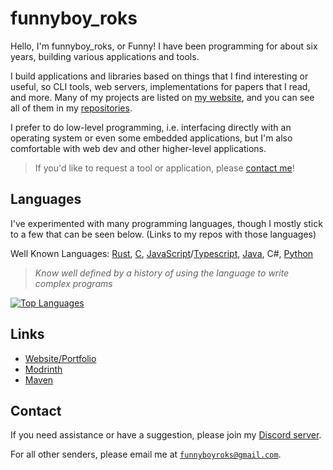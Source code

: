<!-- Hello There :D -->

# funnyboy_roks

Hello, I'm funnyboy_roks, or Funny! I have been programming for about six years, building various applications and tools.

I build applications and libraries based on things that I find
interesting or useful, so CLI tools, web servers, implementations for
papers that I read, and more.  Many of my projects are listed on
[my website](https://funnyboyroks.com/projects), and you can see all of
them in my
[repositories](https://github.com/funnyboy-roks?tab=repositories).

I prefer to do low-level programming, i.e. interfacing directly with an
operating system or even some embedded applications, but I'm also
comfortable with web dev and other higher-level applications.

> If you'd like to request a tool or application, please [contact me](#contact)!

## Languages

I've experimented with many programming languages, though I mostly stick
to a few that can be seen below. (Links to my repos with those
languages)

Well Known Languages: [Rust], [C], [JavaScript]/[Typescript], [Java], C#, [Python]

> _Know well defined by a history of using the language to write complex
> programs_

[Rust]:       https://github.com/funnyboy-roks?tab=repositories&language=rust
[C]:          https://github.com/funnyboy-roks?tab=repositories&language=c
[JavaScript]: https://github.com/funnyboy-roks?tab=repositories&language=javascript
[TypeScript]: https://github.com/funnyboy-roks?tab=repositories&language=typescript
[Java]:       https://github.com/funnyboy-roks?tab=repositories&language=java
[Python]:     https://github.com/funnyboy-roks?tab=repositories&language=python

<a href="https://github.com/funnyboy-roks?tab=repositories" title="Repositories">
    <img
        alt="Top Languages"
        src="https://github-readme-stats.vercel.app/api/top-langs/?username=funnyboy-roks&exclude_repo=git-commit-spam-ex,js-utils&layout=compact&theme=dracula&hide=vim%20script&langs_count=6"
        />
</a>

## Links

- [Website/Portfolio]
- [Modrinth]
- [Maven]

[Website/Portfolio]: https://funnyboyroks.com
[Modrinth]: https://modrinth.com/user/funnyboy-roks
[Maven]: https://maven.funnyboyroks.com

## Contact

If you need assistance or have a suggestion, please join my [Discord server](https://funnyboyroks.com/discord).

For all other senders, please email me at [`funnyboyroks@gmail.com`](mailto:funnyboyroks@gmail.com).
